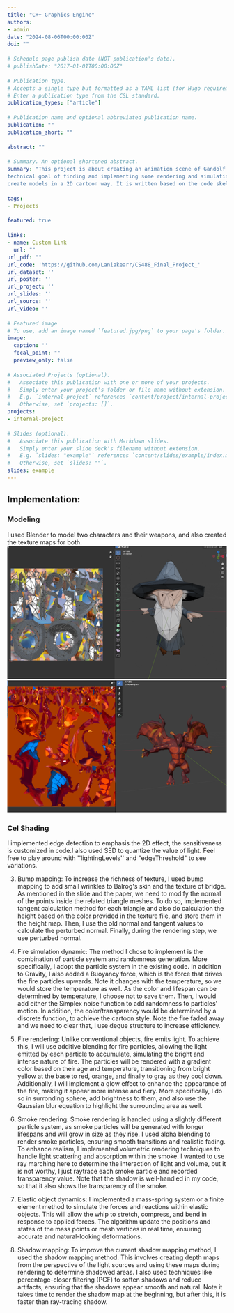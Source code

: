 ```yaml
---
title: "C++ Graphics Engine"
authors:
- admin
date: "2024-08-06T00:00:00Z"
doi: ""

# Schedule page publish date (NOT publication's date).
# publishDate: "2017-01-01T00:00:00Z"

# Publication type.
# Accepts a single type but formatted as a YAML list (for Hugo requirements).
# Enter a publication type from the CSL standard.
publication_types: ["article"]

# Publication name and optional abbreviated publication name.
publication: ""
publication_short: ""

abstract: ""

# Summary. An optional shortened abstract.
summary: "This project is about creating an animation scene of Gandolf vs. Balrog in 3D yet cel-shading style, with
technical goal of finding and implementing some rendering and simulating methods that help
create models in a 2D cartoon way. It is written based on the code skeleton provided from class [CS488](https://student.cs.uwaterloo.ca/~cs488/Spring2024/)."

tags:
- Projects

featured: true

links:
- name: Custom Link
  url: ""
url_pdf: ""
url_code: 'https://github.com/Laniakearr/CS488_Final_Project_'
url_dataset: ''
url_poster: ''
url_project: ''
url_slides: ''
url_source: ''
url_video: ''

# Featured image
# To use, add an image named `featured.jpg/png` to your page's folder. 
image:
  caption: ''
  focal_point: ""
  preview_only: false

# Associated Projects (optional).
#   Associate this publication with one or more of your projects.
#   Simply enter your project's folder or file name without extension.
#   E.g. `internal-project` references `content/project/internal-project/index.md`.
#   Otherwise, set `projects: []`.
projects:
- internal-project

# Slides (optional).
#   Associate this publication with Markdown slides.
#   Simply enter your slide deck's filename without extension.
#   E.g. `slides: "example"` references `content/slides/example/index.md`.
#   Otherwise, set `slides: ""`.
slides: example
---
```

## Implementation:

### Modeling
I used Blender to model two characters and their weapons, and also created the texture maps for both.
![Gandalf](Gandalf.png "Gandalf's model and texture")
![Balrog](Balrog.png "Balrog's model and texture")


### Cel Shading
I implemented edge detection to emphasis the 2D effect, 
the sensitiveness is customized in code.I also used SED to quantize the value of light. Feel
free to play around with ''lightingLevels'' and "edgeThreshold" to see variations.

3. Bump mapping: To increase the richness of texture, I used bump mapping to add small
wrinkles to Balrog's skin and the texture of bridge. As mentioned in the slide and
the paper, we need to modify the normal of the points inside the related triangle meshes. To
do so, implemented tangent calculation method for each triangle,and also 
do calculation the height based on the color provided in the texture file, and store them in the height
map. Then, I use the old normal and tangent values to calculate the perturbed normal. Finally,
during the rendering step, we use perturbed normal.

4. Fire simulation dynamic: The method I chose to implement is the combination of particle
system and randomness generation. More specifically, I adopt the particle system in the
existing code. In addition to Gravity, I also added a Buoyancy force, which is the force that
drives the fire particles upwards. Note it changes with the temperature, so we would store the
temperature as well. As the color and lifespan can be determined by temperature, I choose not to
save them. Then, I would add either the Simplex noise function to
add randomness to particles' motion. In addition, the color/transparency would be determined
by a discrete function, to achieve the cartoon style. Note the fire faded away and we need to clear
that, I use deque structure to increase efficiency.

5. Fire rendering: Unlike conventional objects, fire emits light. To achieve this, I will use additive
blending for fire particles, allowing the light emitted by each particle to accumulate, simulating
the bright and intense nature of fire. The particles will be rendered with a gradient color based
on their age and temperature, transitioning from bright yellow at the base to red, orange, and
finally to gray as they cool down. Additionally, I will implement a glow effect to enhance the
appearance of the fire, making it appear more intense and fiery. More specifically, I do so in
surronding sphere, add brightness to them, and also use the Gaussian blur equation to highlight
the surrounding area as well.

6. Smoke rendering: Smoke rendering is handled using a slightly different particle system,
as smoke particles will be generated with longer lifespans and will grow in size as they rise. I
used alpha blending to render smoke particles, ensuring smooth transitions and realistic fading.
To enhance realism, I implemented volumetric rendering techniques to handle light scattering
and absorption within the smoke. I wanted to use ray marching here to determine the interaction
of light and volume, but it is not worthy, I just raytrace each smoke particle and recorded
transparency value. Note that the shadow is well-handled in my code, so that it also shows
the transparency of the smoke.

7. Elastic object dynamics: I implemented a mass-spring system or a finite element method to simulate the forces
and reactions within elastic objects. This will allow the whip to stretch, compress, and bend in
response to applied forces. The algorithm update the positions and states of the mass points
or mesh vertices in real time, ensuring accurate and natural-looking deformations.

8. Shadow mapping: To improve the current shadow mapping method, I used the shadow
mapping method. This involves creating depth maps from the perspective of the light sources
and using these maps during rendering to determine shadowed areas. I also used techniques like
percentage-closer filtering (PCF) to soften shadows and reduce artifacts, ensuring that the shadows
appear smooth and natural. Note it takes time to render the shadow map at the beginning,
but after this, it is faster than ray-tracing shadow.

